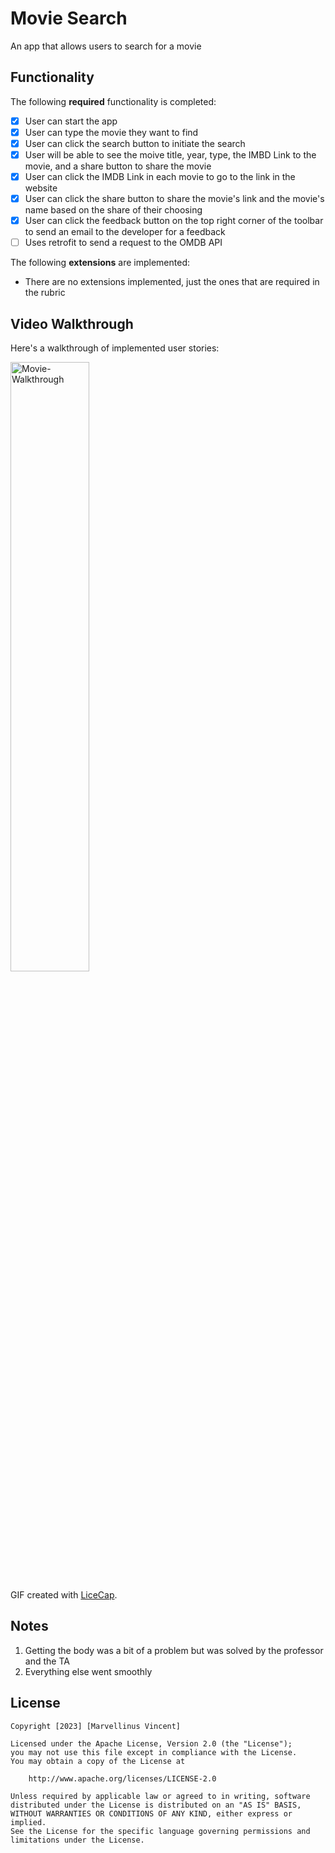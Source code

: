 # Movie Search 

An app that allows users to search for a movie

## Functionality 

The following **required** functionality is completed:

* [x] User can start the app
* [x] User can type the movie they want to find
* [x] User can click the search button to initiate the search
* [x] User will be able to see the moive title, year, type, the IMBD Link to the movie, and a share button to share the movie
* [x] User can click the IMDB Link in each movie to go to the link in the website
* [x] User can click the share button to share the movie's link and the movie's name based on the share of their choosing
* [x] User can click the feedback button on the top right corner of the toolbar to send an email to the developer for a feedback
* [ ] Uses retrofit to send a request to the OMDB API

The following **extensions** are implemented:

* There are no extensions implemented, just the ones that are required in the rubric 

## Video Walkthrough

Here's a walkthrough of implemented user stories:

<img src='Movie-Walkthrough.gif' title='Movie-Walkthrough' width='50%' alt='Movie-Walkthrough' />

GIF created with [LiceCap](http://www.cockos.com/licecap/).

## Notes

1. Getting the body was a bit of a problem but was solved by the professor and the TA
2. Everything else went smoothly

## License

    Copyright [2023] [Marvellinus Vincent]

    Licensed under the Apache License, Version 2.0 (the "License");
    you may not use this file except in compliance with the License.
    You may obtain a copy of the License at

        http://www.apache.org/licenses/LICENSE-2.0

    Unless required by applicable law or agreed to in writing, software
    distributed under the License is distributed on an "AS IS" BASIS,
    WITHOUT WARRANTIES OR CONDITIONS OF ANY KIND, either express or implied.
    See the License for the specific language governing permissions and
    limitations under the License.
